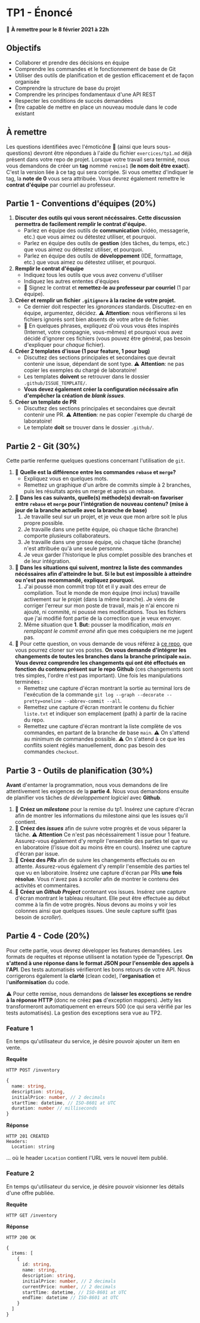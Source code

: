 # TP1 - Énoncé

:calendar: **À remettre pour le 8 février 2021 à 22h**

## Objectifs

- Collaborer et prendre des décisions en équipe
- Comprendre les commandes et le fonctionnement de base de Git
- Utiliser des outils de planification et de gestion efficacement et de façon organisée
- Comprendre la structure de base du projet
- Comprendre les principes fondamentaux d'une API REST
- Respecter les conditions de succès demandées
- Être capable de mettre en place un nouveau module dans le code existant

## À remettre

Les questions identifiées avec l'émoticône :scroll: (ainsi que leurs sous-questions) devront être répondues à l'aide du fichier `exercices/tp1.md` déjà présent dans votre repo de projet. Lorsque votre travail sera terminé, nous vous demandons de créer un **tag** nommé `remise1` (**le nom doit être exact**). C'est la version liée à ce tag qui sera corrigée. Si vous omettez d'indiquer le tag, la **note de 0** vous sera attribuée. Vous devrez également remettre le **contrat d'équipe** par courriel au professeur.

## Partie 1 - Conventions d'équipes (20%)

1. **Discuter des outils qui vous seront nécéssaires. Cette discussion permettra de facilement remplir le contrat d'équipe.**
    - Parlez en équipe des outils de **communication** (vidéo, messagerie, etc.) que vous aimez ou détestez utiliser, et pourquoi.
    - Parlez en équipe des outils de **gestion** (des tâches, du temps, etc.) que vous aimez ou détestez utiliser, et pourquoi.
    - Parlez en équipe des outils de **développement** (IDE, formattage, etc.) que vous aimez ou détestez utiliser, et pourquoi.
2. **Remplir le contrat d'équipe**
    - Indiquez tous les outils que vous avez convenu d'utiliser
    - Indiquez les autres ententes d'équipes
    - :email: Signez le contrat et **remettez-le au professeur par courriel** (1 par équipe).
3. **Créer et remplir un fichier `.gitignore` à la racine de votre projet.**
    - Ce dernier doit respecter les *ignorances* standards. Discuttez-en en équipe, argumentez, décidez. :warning: **Attention**: nous vérifierons si les fichiers ignorés sont bien absents de votre arbre de fichier.
    - :scroll: En quelques phrases, expliquez d'où vous vous êtes inspirés (Internet, votre compagnie, vous-mêmes) et pourquoi vous avez décidé d'ignorer ces fichiers (vous pouvez être général, pas besoin d'expliquer pour *chaque* fichier).
4. **Créer 2 templates d'issue (1 pour feature, 1 pour bug)**
    - Discuttez des sections principales et secondaires que devrait contenir une issue, dépendant de sont type. :warning: **Attention**: ne pas copier les exemples du chargé de laboratoire!
    - Les templates **doivent** se retrouver dans le dossier `.github/ISSUE_TEMPLATE/`.
    - **Vous devez également créer la configuration nécéssaire afin d'empêcher la création de *blank issues***.
5. **Créer un template de PR**
    - Discuttez des sections principales et secondaires que devrait contenir une PR. :warning: **Attention**: ne pas copier l'exemple du chargé de laboratoire!
    - Le template **doit** se trouver dans le dossier `.github/`.

## Partie 2 - Git (30%)

Cette partie renferme quelques questions concernant l'utilisation de `git`.

1. :scroll: **Quelle est la différence entre les commandes `rebase` et `merge`?**
    - Expliquez vous en quelques mots.
    - Remettez un graphique d'un arbre de commits simple à 2 branches, puis les résultats après un merge et après un rebase.
2. :scroll: **Dans les cas suivants, quelle(s) méthode(s) devrait-on favoriser entre `rebase` et `merge` pour l'intégration de nouveau contenu? (mise à jour de la branche actuelle avec la branche de base)**
    1. Je travaille seul sur un projet, et je veux que mon arbre soit le plus propre possible.
    2. Je travaille dans une petite équipe, où chaque tâche (branche) comporte plusieurs collaborateurs.
    3. Je travaille dans une grosse équipe, où chaque tâche (branche) n'est attribuée qu'à une seule personne.
    4. Je veux garder l'historique le plus complet possible des branches et de leur intégration.
3. :scroll: **Dans les situations qui suivent, montrez la liste des commandes nécéssaires afin d'atteindre le but. Si le but est impossible à atteindre ou n'est pas recommandé, expliquez pourquoi.**
    1. J'ai poussé mon commit trop tôt et il y avait des erreur de compilation. Tout le monde de mon équipe (moi inclus) travaille activement sur le projet (dans la même branche). Je viens de corriger l'erreur sur mon poste de travail, mais je n'ai encore ni ajouté, ni commité, ni poussé mes modifications. Tous les fichiers que j'ai modifié font partie de la correction que je veux envoyer.
    2. Même situation que **1**. **But:** pousser la modification, *mais en remplaçant le commit erroné* afin que mes coéquipiers ne me jugent pas.
4. :scroll: Pour cette question, on vous demande de vous référez à [ce repo](https://github.com/glo2003/H21-tp1-git), que vous pourrez cloner sur vos postes. **On vous demande d'intégrer les changements de toutes les branches dans la branche principale `main`. Vous devrez comprendre les changements qui ont été effectués en fonction du contenu présent sur le repo Github** (ces changements sont très simples, l'ordre n'est pas important). Une fois les manipulations terminées :
    - Remettez une capture d'écran montrant la sortie au terminal lors de l'exécution de la commande `git log --graph --decorate --pretty=oneline --abbrev-commit --all`.
    - Remettez une capture d'écran montrant le contenu du fichier `liste.txt` et indiquer son emplacement (path) à partir de la racine du repo.
    - Remettez une capture d'écran montrant la liste complète de vos commandes, en partant de la branche de base `main`. :warning: On s'attend au minimum de commandes possible. :warning: On s'attend à ce que les conflits soient réglés manuellement, donc pas besoin des commandes `checkout`.

## Partie 3 - Outils de planification (30%)

**Avant** d'entamer la programmation, nous vous demandons de lire attentivement les exigences de la **partie 4**. Nous vous demandons ensuite de planifier vos tâches *de développement logiciel* avec **Github**. 

1. :scroll: **Créez un *milestone*** pour la remise du tp1. Insérez une capture d'écran afin de montrer les informations du milestone ainsi que les issues qu'il contient.
2. :scroll: **Créez des *issues*** afin de suivre votre progrès et de vous séparer la tâche. :warning: **Attention** Ce n'est pas nécéssairement 1 issue pour 1 feature. Assurez-vous également d'y remplir l'ensemble des parties tel que vu en laboratoire (l'issue doit au moins être en cours). Insérez une capture d'écran par issue. 
3. :scroll: **Créez des *PRs*** afin de suivre les changements effectués ou en attente. Assurez-vous également d'y remplir l'ensemble des parties tel que vu en laboratoire. Insérez une capture d'écran par PRs **une fois résolue**. Vous n'avez pas à *scroller* afin de montrer le contenu des activités et commentaires.
4. :scroll: **Créez un *Github Project*** contenant vos issues. Insérez une capture d'écran montrant le tableau résultant. Elle peut être effectuée au début comme à la fin de votre progrès. Nous devons au moins y voir les colonnes ainsi que quelques issues. Une seule capture suffit (pas besoin de *scroller*).

## Partie 4 - Code (20%)

Pour cette partie, vous devrez développer les features demandées. Les formats de requêtes et réponse utilisent la notation typée de Typescript. **On s'attend à une réponse dans le format JSON pour l'ensemble des appels à l'API**. Des tests automatisés vérifieront les bons retours de votre API. Nous corrigerons également la **clarté** (clean code), l'**organisation** et l'**uniformisation** du code.

:warning: Pour cette remise, nous demandons de **laisser les exceptions se rendre à la réponse HTTP** (donc ne créez **pas** d'exception mappers). Jetty les transformeront automatiquement en erreurs 500 (ce qui sera vérifié par les tests automatisés). La gestion des exceptions sera vue au TP2.

### Feature 1

En temps qu'utilisateur du service, je désire pouvoir ajouter un item en vente.

**Requête**
```
HTTP POST /inventory
```
```ts
{
  name: string,
  description: string,
  initialPrice: number, // 2 decimals
  startTime: datetime, // ISO-8601 at UTC
  duration: number // milliseconds
}
```

**Réponse**
```
HTTP 201 CREATED
Headers:
  Location: string
```

... où le header `Location` contient l'URL vers le nouvel item publié.


### Feature 2

En temps qu'utilisateur du service, je désire pouvoir visionner les détails d'une offre publiée.

**Requête**
```
HTTP GET /inventory
```

**Réponse**
```
HTTP 200 OK
```
```ts
{
  items: [
    {
      id: string,
      name: string,
      description: string,
      initialPrice: number, // 2 decimals
      currentPrice: number, // 2 decimals
      startTime: datetime, // ISO-8601 at UTC
      endTime: datetime // ISO-8601 at UTC
    }
  ]
}
```
